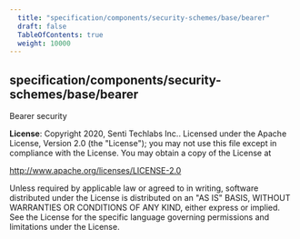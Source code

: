 ```yaml
---
  title: "specification/components/security-schemes/base/bearer"
  draft: false
  TableOfContents: true
  weight: 10000
---
```

<a name="module_specification/components/security-schemes/base/bearer"></a>

## specification/components/security-schemes/base/bearer
Bearer security

**License**: Copyright 2020, Senti Techlabs Inc..
Licensed under the Apache License, Version 2.0 (the &quot;License&quot;);
you may not use this file except in compliance with the License.
You may obtain a copy of the License at

   http://www.apache.org/licenses/LICENSE-2.0

Unless required by applicable law or agreed to in writing, software
distributed under the License is distributed on an &quot;AS IS&quot; BASIS,
WITHOUT WARRANTIES OR CONDITIONS OF ANY KIND, either express or implied.
See the License for the specific language governing permissions and
limitations under the License.  
